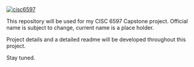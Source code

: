 [![cisc6597](https://circleci.com/gh/cisc6597/metrics-monitoring.svg?style=shield&circle-token=1516c6fe46836362afb10ffed0f9517398d9aedc)](https://app.circleci.com/pipelines/github/cisc6597/metrics-monitoring)


This repository will be used for my CISC 6597 Capstone project. Official name is subject to change, current name is a place holder.

Project details and a detailed readme will be developed throughout this project.

Stay tuned.
